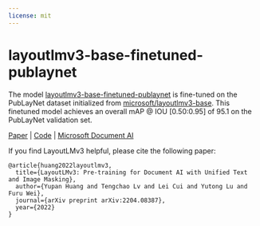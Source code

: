 ```yaml
---
license: mit
---
```

# layoutlmv3-base-finetuned-publaynet

The model [layoutlmv3-base-finetuned-publaynet](https://huggingface.co/HYPJUDY/layoutlmv3-base-finetuned-publaynet) is fine-tuned on the PubLayNet dataset initialized from [microsoft/layoutlmv3-base](https://huggingface.co/microsoft/layoutlmv3-base).
This finetuned model achieves an overall mAP @ IOU [0.50:0.95] of 95.1 on the PubLayNet validation set.

[Paper](https://arxiv.org/pdf/2204.08387.pdf) | [Code](https://aka.ms/layoutlmv3) | [Microsoft Document AI](https://www.microsoft.com/en-us/research/project/document-ai/)


If you find LayoutLMv3 helpful, please cite the following paper:
```
@article{huang2022layoutlmv3,
  title={LayoutLMv3: Pre-training for Document AI with Unified Text and Image Masking},
  author={Yupan Huang and Tengchao Lv and Lei Cui and Yutong Lu and Furu Wei},
  journal={arXiv preprint arXiv:2204.08387},
  year={2022}
}
```